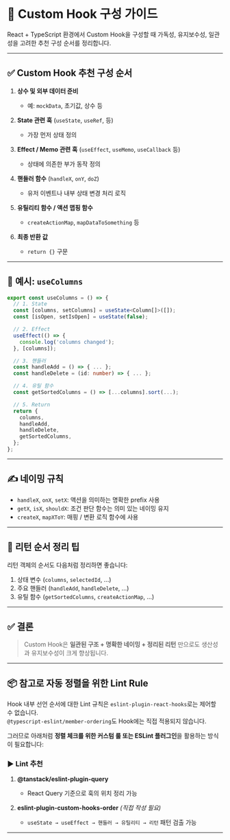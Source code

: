 # 🧩 Custom Hook 구성 가이드

React + TypeScript 환경에서 Custom Hook을 구성할 때 가독성, 유지보수성, 일관성을 고려한 추천 구성 순서를 정리합니다.

---

## ✅ Custom Hook 추천 구성 순서

1. **상수 및 외부 데이터 준비**
   - 예: `mockData`, 초기값, 상수 등

2. **State 관련 훅** (`useState`, `useRef`, 등)
   - 가장 먼저 상태 정의

3. **Effect / Memo 관련 훅** (`useEffect`, `useMemo`, `useCallback` 등)
   - 상태에 의존한 부가 동작 정의

4. **핸들러 함수** (`handleX`, `onY`, `doZ`)
   - 유저 이벤트나 내부 상태 변경 처리 로직

5. **유틸리티 함수 / 액션 맵핑 함수**
   - `createActionMap`, `mapDataToSomething` 등

6. **최종 반환 값**
   - `return {}` 구문

---

## 🧠 예시: `useColumns`

```ts
export const useColumns = () => {
  // 1. State
  const [columns, setColumns] = useState<Column[]>([]);
  const [isOpen, setIsOpen] = useState(false);

  // 2. Effect
  useEffect(() => {
    console.log('columns changed');
  }, [columns]);

  // 3. 핸들러
  const handleAdd = () => { ... };
  const handleDelete = (id: number) => { ... };

  // 4. 유틸 함수
  const getSortedColumns = () => [...columns].sort(...);

  // 5. Return
  return {
    columns,
    handleAdd,
    handleDelete,
    getSortedColumns,
  };
};
```

---

## ✍️ 네이밍 규칙

- `handleX`, `onX`, `setX`: 액션을 의미하는 명확한 prefix 사용
- `getX`, `isX`, `shouldX`: 조건 판단 함수는 의미 있는 네이밍 유지
- `createX`, `mapXToY`: 매핑 / 변환 로직 함수에 사용

---

## 📌 리턴 순서 정리 팁

리턴 객체의 순서도 다음처럼 정리하면 좋습니다:

1. 상태 변수 (`columns`, `selectedId`, ...)
2. 주요 핸들러 (`handleAdd`, `handleDelete`, ...)
3. 유틸 함수 (`getSortedColumns`, `createActionMap`, ...)

---

## ✅ 결론

> Custom Hook은 **일관된 구조 + 명확한 네이밍 + 정리된 리턴** 만으로도 생산성과 유지보수성이 크게 향상됩니다.

---

## 📦 참고로 자동 정렬을 위한 Lint Rule

Hook 내부 선언 순서에 대한 Lint 규칙은 `eslint-plugin-react-hooks`로는 제어할 수 없습니다.  
`@typescript-eslint/member-ordering`도 Hook에는 직접 적용되지 않습니다.  

그러므로 아래처럼 **정렬 체크를 위한 커스텀 룰 또는 ESLint 플러그인**을 활용하는 방식이 필요합니다:

### ▶ Lint 추천

1. **@tanstack/eslint-plugin-query**
   - React Query 기준으로 훅의 위치 정리 가능

2. **eslint-plugin-custom-hooks-order** _(직접 작성 필요)_
   - `useState → useEffect → 핸들러 → 유틸리티 → 리턴` 패턴 검출 가능

---
